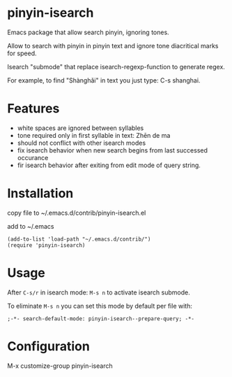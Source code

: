 # pinyin-isearch
Emacs package that allow search pinyin, ignoring tones.

Allow to search with pinyin in pinyin text and ignore tone diacritical marks for speed.

Isearch "submode" that replace isearch-regexp-function to generate regex.

For example, to find "Shànghǎi" in text you just type: C-s shanghai.

# Features
- white spaces are ignored between syllables
- tone required only in first syllable in text: Zhēn de ma
- should not conflict with other isearch modes
- fix isearch behavior when new search begins from last successed occurance
- fir isearch behavior after exiting from edit mode of query string.

# Installation
copy file to ~/.emacs.d/contrib/pinyin-isearch.el

add to ~/.emacs

```elisp
(add-to-list 'load-path "~/.emacs.d/contrib/")
(require 'pinyin-isearch)
```

# Usage
After ```C-s/r``` in isearch mode: ```M-s n``` to activate isearch submode.

To eliminate ```M-s n``` you can set this mode by default per file with:

```;-*- search-default-mode: pinyin-isearch--prepare-query; -*-```

# Configuration
M-x customize-group pinyin-isearch
